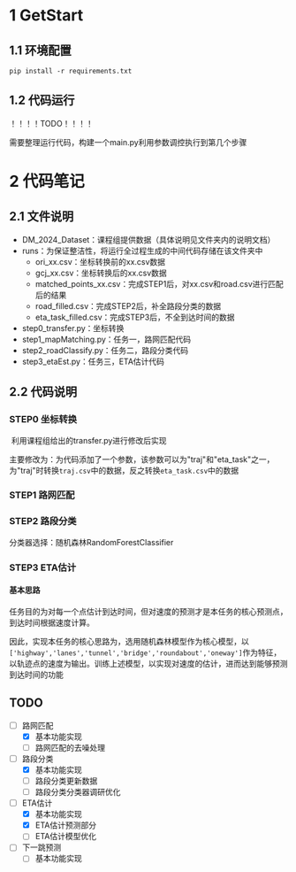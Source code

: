 

# 1 GetStart

## 1.1 环境配置

```
pip install -r requirements.txt
```

## 1.2 代码运行

！！！！TODO！！！！

需要整理运行代码，构建一个main.py利用参数调控执行到第几个步骤

# 2 代码笔记

## 2.1 文件说明

- DM_2024_Dataset：课程组提供数据（具体说明见文件夹内的说明文档）
- runs：为保证整洁性，将运行全过程生成的中间代码存储在该文件夹中
  - ori_xx.csv：坐标转换前的xx.csv数据
  - gcj_xx.csv：坐标转换后的xx.csv数据
  - matched_points_xx.csv：完成STEP1后，对xx.csv和road.csv进行匹配后的结果
  - road_filled.csv：完成STEP2后，补全路段分类的数据
  - eta_task_filled.csv：完成STEP3后，不全到达时间的数据
- step0_transfer.py：坐标转换
- step1_mapMatching.py：任务一，路网匹配代码
- step2_roadClassify.py：任务二，路段分类代码
- step3_etaEst.py：任务三，ETA估计代码

## 2.2 代码说明

### STEP0 坐标转换

​		利用课程组给出的transfer.py进行修改后实现

​		主要修改为：为代码添加了一个参数，该参数可以为"traj"和"eta_task"之一，为"traj"时转换`traj.csv`中的数据，反之转换`eta_task.csv`中的数据

### STEP1 路网匹配

### STEP2 路段分类

分类器选择：随机森林RandomForestClassifier

### STEP3 ETA估计

#### 基本思路

​		任务目的为对每一个点估计到达时间，但对速度的预测才是本任务的核心预测点，到达时间根据速度计算。

​		因此，实现本任务的核心思路为，选用随机森林模型作为核心模型，以`['highway','lanes','tunnel','bridge','roundabout','oneway']`作为特征，以轨迹点的速度为输出。训练上述模型，以实现对速度的估计，进而达到能够预测到达时间的功能





## TODO

- [ ] 路网匹配
  - [x] 基本功能实现
  - [ ] 路网匹配的去噪处理
- [ ] 路段分类
  - [x] 基本功能实现
  - [ ] 路段分类更新数据
  - [ ] 路段分类分类器调研优化
- [ ] ETA估计
  - [x] 基本功能实现
  - [x] ETA估计预测部分
  - [ ] ETA估计模型优化
- [ ] 下一跳预测
  - [ ] 基本功能实现